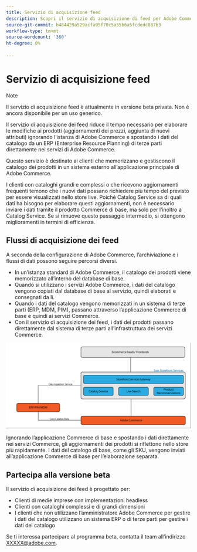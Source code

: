 ```yaml
---
title: Servizio di acquisizione feed
description: Scopri il servizio di acquisizione di feed per Adobe Commerce
source-git-commit: b484429a529acfa95f70c5a55b6a5fcdedc887b3
workflow-type: tm+mt
source-wordcount: '360'
ht-degree: 0%

---
```



# Servizio di acquisizione feed

>[!NOTE]
>
>Il servizio di acquisizione feed è attualmente in versione beta privata. Non è ancora disponibile per un uso generico.

Il servizio di acquisizione dei feed riduce il tempo necessario per elaborare le modifiche ai prodotti (aggiornamenti dei prezzi, aggiunta di nuovi attributi) ignorando l’istanza di Adobe Commerce e spostando i dati del catalogo da un ERP (Enterprise Resource Planning) di terze parti direttamente nei servizi di Adobe Commerce.

Questo servizio è destinato ai clienti che memorizzano e gestiscono il catalogo dei prodotti in un sistema esterno all’applicazione principale di Adobe Commerce.

I clienti con cataloghi grandi e complessi o che ricevono aggiornamenti frequenti temono che i nuovi dati possano richiedere più tempo del previsto per essere visualizzati nello store live. Poiché Catalog Service sa di quali dati ha bisogno per elaborare questi aggiornamenti, non è necessario inviare i dati tramite il prodotto Commerce di base, ma solo per l’inoltro a Catalog Service. Se si rimuove questo passaggio intermedio, si ottengono miglioramenti in termini di efficienza.

## Flussi di acquisizione dei feed

A seconda della configurazione di Adobe Commerce, l’archiviazione e i flussi di dati possono seguire percorsi diversi.

* In un’istanza standard di Adobe Commerce, il catalogo dei prodotti viene memorizzato all’interno del database di base.
* Quando si utilizzano i servizi Adobe Commerce, i dati del catalogo vengono copiati dal database di base al servizio, quindi elaborati e consegnati da lì.
* Quando i dati del catalogo vengono memorizzati in un sistema di terze parti (ERP, MDM, PIM), passano attraverso l’applicazione Commerce di base e quindi ai servizi Commerce.
* Con il servizio di acquisizione dei feed, i dati dei prodotti passano direttamente dal sistema di terze parti all’infrastruttura dei servizi Commerce.

![Servizio di acquisizione dei feed](assets/feed-ingestion.png)

Ignorando l’applicazione Commerce di base e spostando i dati direttamente nei servizi Commerce, gli aggiornamenti dei prodotti si riflettono nello store più rapidamente. I dati del catalogo di base, come gli SKU, vengono inviati all’applicazione Commerce di base per l’elaborazione separata.

## Partecipa alla versione beta

Il servizio di acquisizione dei feed è progettato per:

* Clienti di medie imprese con implementazioni headless
* Clienti con cataloghi complessi e di grandi dimensioni
* I clienti che non utilizzano l’amministratore Adobe Commerce per gestire i dati del catalogo utilizzano un sistema ERP o di terze parti per gestire i dati del catalogo

Se ti interessa partecipare al programma beta, contatta il team all’indirizzo XXXXX@adobe.com.

